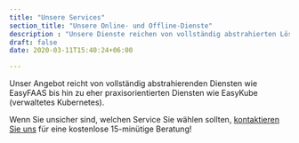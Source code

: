 ```yaml
---
title: "Unsere Services"
section_title: "Unsere Online- und Offline-Dienste"
description : "Unsere Dienste reichen von vollständig abstrahierten Lösungen wie EasyFAAS bis hin zu praktischen Lösungen wie EasyKube, einem verwalteten Kubernetes."
draft: false
date: 2020-03-11T15:40:24+06:00

---
```


Unser Angebot reicht von vollständig abstrahierenden Diensten wie EasyFAAS bis hin zu eher praxisorientierten Diensten wie EasyKube (verwaltetes Kubernetes).

Wenn Sie unsicher sind, welchen Service Sie wählen sollten, [kontaktieren Sie uns](/de/contact) für eine kostenlose 15-minütige Beratung!
